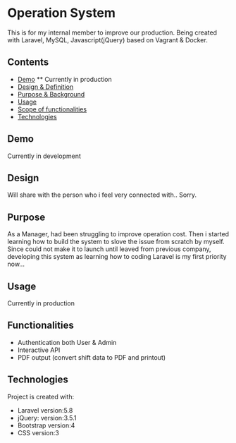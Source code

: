 # Operation System
This is for my internal member to improve our production.
Being created with Laravel, MySQL, Javascript(jQuery) based on Vagrant & Docker.

## Contents

- [Demo](#Demo) ** Currently in production
- [Design & Definition](#Design)
- [Purpose & Background](#Purpose)
- [Usage](#Usage)
- [Scope of functionalities](#Functionalities)
- [Technologies](#Technologies)

## Demo
Currently in development

## Design
Will share with the person who i feel very connected with.. Sorry.

## Purpose
As a Manager, had been struggling to improve operation cost. Then i started learning how to build the system to slove the issue from scratch by myself.
Since could not make it to launch until leaved from previous company, developing this system as learning how to coding Laravel is my first priority now...

## Usage
Currently in production

## Functionalities
* Authentication both User & Admin
* Interactive API 
* PDF output (convert shift data to PDF and printout)



## Technologies
Project is created with:
* Laravel version:5.8
* jQuery: version:3.5.1
* Bootstrap version:4
* CSS version:3


